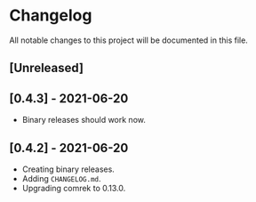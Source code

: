 # Changelog

All notable changes to this project will be documented in this file.

## [Unreleased]

## [0.4.3] - 2021-06-20

- Binary releases should work now.

## [0.4.2] - 2021-06-20

- Creating binary releases.
- Adding `CHANGELOG.md`.
- Upgrading comrek to 0.13.0.
